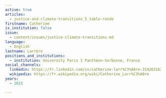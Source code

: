 ```yaml
---
active: true
articles:
  - justice-and-climate-transitions_5_table-ronde
firstname: Catherine
is_institution: false
issue:
  - content/issues/justice-climate-transitions.md
language:
  - English
lastname: Larrère
positions_and_institutions:
  - institution: University Paris I Panthéon-Sorbonne, France
social_channels:
  linkedin: https://fr.linkedin.com/in/catherine-larr%C3%A8re-314263162
  wikipedia: https://fr.wikipedia.org/wiki/Catherine_Larr%C3%A8re
years:
  - 2015

---
```

